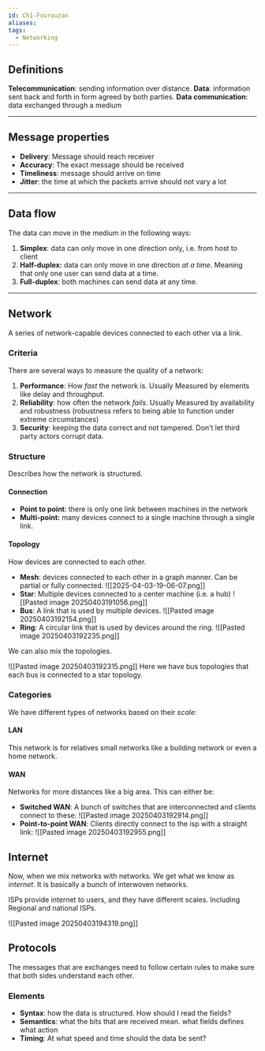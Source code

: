 ```yaml
---
id: Ch1-Fourouzan
aliases: 
tags:
  - Networking
---
```

## Definitions

**Telecommunication**: sending information over distance.
**Data**: information sent back and forth in form agreed by both parties.
**Data communication**: data exchanged through a medium

---

## Message properties

- **Delivery**: Message should reach receiver
- **Accuracy**: The exact message should be received
- **Timeliness**: message should arrive on time
- **Jitter**: the time at which the packets arrive should not vary a lot

---

## Data flow

The data can move in the medium in the following ways:

1. **Simplex**: data can only move in one direction only, i.e. from host to client
2. **Half-duplex:** data can only move in one direction _at a time_. Meaning that only one user can send data at a time.
3. **Full-duplex**: both machines can send data at any time.

---

## Network

A series of network-capable devices connected to each other via a link.

### Criteria

There are several ways to measure the quality of a network:

1. **Performance**: How _fast_ the network is. Usually Measured by elements like delay and throughput.
2. **Reliability**: how often the network _fails_. Usually Measured by availability and robustness (robustness refers to being able to function under extreme circumstances)
3. **Security**: keeping the data correct and not tampered. Don’t let third party actors corrupt data.

### Structure

Describes how the network is structured.

#### Connection

- **Point to point**: there is only one link between machines in the network
- **Multi-point:** many devices connect to a single machine through a single link.

#### Topology

How devices are connected to each other.

- **Mesh**: devices connected to each other in a graph manner. Can be partial or fully connected.
  ![[2025-04-03-19-06-07.png]]
- **Star**: Multiple devices connected to a center machine (i.e. a hub)
	![[Pasted image 20250403191056.png]]
- **Bus**: A link that is used by multiple devices.
	![[Pasted image 20250403192154.png]]
- **Ring**: A circular link that is used by devices around the ring.
	![[Pasted image 20250403192235.png]]

We can also mix the topologies. 

![[Pasted image 20250403192315.png]]
Here we have bus topologies that each bus is connected to a star topology.

### Categories

We have different types of networks based on their *scale*:

#### LAN

This network is for relatives small networks like a building network or even a home network.

#### WAN

Networks for more distances like a big area. This can either be:
- **Switched WAN**: A bunch of switches that are interconnected and clients connect to these:
	![[Pasted image 20250403192914.png]]
- **Point-to-point WAN**: Clients directly connect to the isp with a straight link:
	![[Pasted image 20250403192955.png]]


## Internet

Now, when we mix networks with networks. We get what we know as *internet*. It is basically a bunch of interwoven networks.

ISPs provide internet to users, and they have different scales. Including Regional and national ISPs. 

![[Pasted image 20250403194319.png]]

## Protocols

The messages that are exchanges need to follow certain rules to make sure that both sides understand each other. 

### Elements

- **Syntax**: how the data is structured. How should I read the fields?
- **Semantics**: what the bits that are received mean. what fields defines what action
- **Timing**: At what speed and time should the data be sent?


